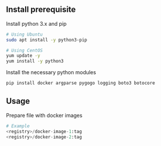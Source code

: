 ## Install prerequisite

Install python 3.x and pip

```bash
# Using Ubuntu
sudo apt install -y python3-pip

# Using CentOS
yum update -y
yum install -y python3
```
Install the necessary python modules
```bash
pip install docker argparse pygogo logging boto3 botocore
```


## Usage

Prepare file with docker images

```python
# Example
<registry>/docker-image-1:tag
<registry>/docker-image-2:tag

```
